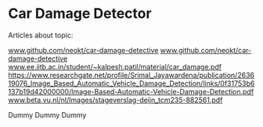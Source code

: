 # Car Damage Detector

Articles about topic:


www.github.com/neokt/car-damage-detective
www.github.com/neokt/car-damage-detective
www.ee.iitb.ac.in/student/~kalpesh.patil/material/car_damage.pdf
https://www.researchgate.net/profile/Srimal_Jayawardena/publication/263619076_Image_Based_Automatic_Vehicle_Damage_Detection/links/0f31753b6137b19d42000000/Image-Based-Automatic-Vehicle-Damage-Detection.pdf
www.beta.vu.nl/nl/Images/stageverslag-deijn_tcm235-882561.pdf

Dummy Dummy Dummy
